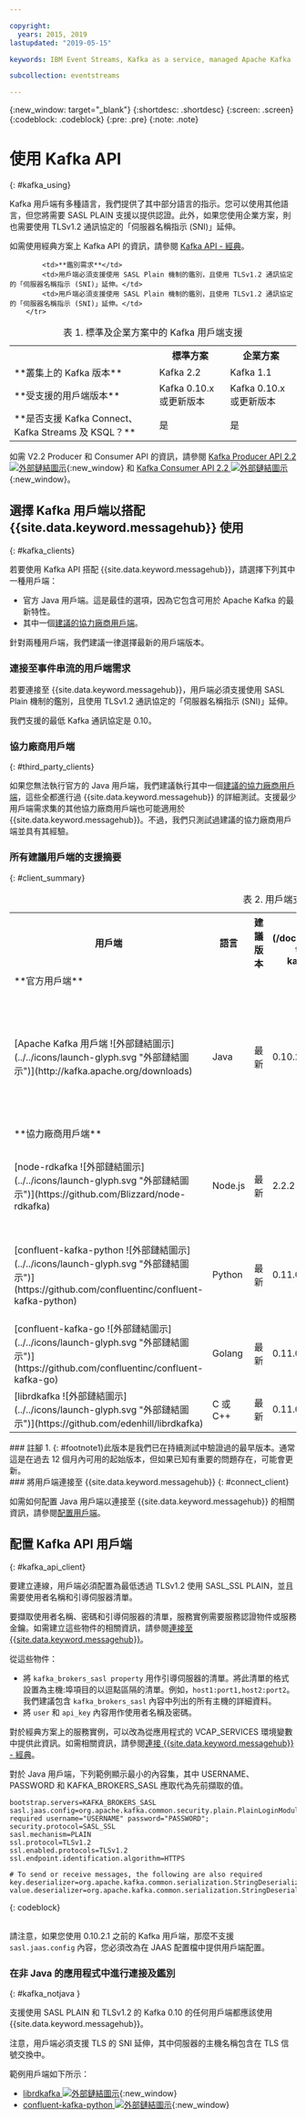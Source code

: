 ```yaml
---

copyright:
  years: 2015, 2019
lastupdated: "2019-05-15"

keywords: IBM Event Streams, Kafka as a service, managed Apache Kafka

subcollection: eventstreams

---
```


{:new_window: target="_blank"}
{:shortdesc: .shortdesc}
{:screen: .screen}
{:codeblock: .codeblock}
{:pre: .pre}
{:note: .note}

# 使用 Kafka API
{: #kafka_using}

Kafka 用戶端有多種語言，我們提供了其中部分語言的指示。您可以使用其他語言，但您將需要 SASL PLAIN 支援以提供認證。此外，如果您使用企業方案，則也需要使用 TLSv1.2 通訊協定的「伺服器名稱指示 (SNI)」延伸。

如需使用經典方案上 Kafka API 的資訊，請參閱 [Kafka API - 經典](/docs/services/EventStreams?topic=eventstreams-kafka_using_classic)。

<table>
    <caption>表 1. 標準及企業方案中的 Kafka 用戶端支援</caption>
      <tr>
	        <th></th>
		    <th>標準方案</th>
		    <th>企業方案</th>
        </tr>
	  		<tr>
			<td>**叢集上的 Kafka 版本**</td>
			<td>Kafka 2.2</td>
			<td>Kafka 1.1</td>
		</tr>
	  		<tr>
			<td>**受支援的用戶端版本**</td>
			<td>Kafka 0.10.x 或更新版本</td>
			<td>Kafka 0.10.x 或更新版本</td>
		</tr>
		<tr>
			<td>**是否支援 Kafka Connect、Kafka Streams 及 KSQL？**</td>
			<td>是</td>
			<td>是</td>
		</tr>

			<td>**鑑別需求**</td>
			<td>用戶端必須支援使用 SASL Plain 機制的鑑別，且使用 TLSv1.2 通訊協定的「伺服器名稱指示 (SNI)」延伸。</td>
			<td>用戶端必須支援使用 SASL Plain 機制的鑑別，且使用 TLSv1.2 通訊協定的「伺服器名稱指示 (SNI)」延伸。</td>
		</tr>

</table>

如需 V2.2 Producer 和 Consumer API 的資訊，請參閱 [Kafka Producer API 2.2 ![外部鏈結圖示](../../icons/launch-glyph.svg "外部鏈結圖示")](http://kafka.apache.org/22/javadoc/index.html?org/apache/kafka/clients/producer/KafkaProducer.html){:new_window} 和 [Kafka Consumer API 2.2 ![外部鏈結圖示](../../icons/launch-glyph.svg "外部鏈結圖示")](http://kafka.apache.org/22/javadoc/index.html?org/apache/kafka/clients/consumer/KafkaConsumer.html){:new_window}。 


## 選擇 Kafka 用戶端以搭配 {{site.data.keyword.messagehub}} 使用
{: #kafka_clients}

若要使用 Kafka API 搭配 {{site.data.keyword.messagehub}}，請選擇下列其中一種用戶端：

* 官方 Java 用戶端。這是最佳的選項，因為它包含可用於 Apache Kafka 的最新特性。
* 其中一個[建議的協力廠商用戶端](/docs/services/EventStreams?topic=eventstreams-kafka_clients#clients_table)。

針對兩種用戶端，我們建議一律選擇最新的用戶端版本。 

### 連接至事件串流的用戶端需求

若要連接至 {{site.data.keyword.messagehub}}，用戶端必須支援使用 SASL Plain 機制的鑑別，且使用 TLSv1.2 通訊協定的「伺服器名稱指示 (SNI)」延伸。

我們支援的最低 Kafka 通訊協定是 0.10。

	
### 協力廠商用戶端
{: #third_party_clients}

如果您無法執行官方的 Java 用戶端，我們建議執行其中一個[建議的協力廠商用戶端](/docs/services/EventStreams?topic=eventstreams-kafka_clients#clients_table)，這些全都進行過 {{site.data.keyword.messagehub}} 的詳細測試。支援最少用戶端需求集的其他協力廠商用戶端也可能適用於 {{site.data.keyword.messagehub}}。不過，我們只測試過建議的協力廠商用戶端並具有其經驗。

### 所有建議用戶端的支援摘要
{: #client_summary}

<table id="clients_table">
    <caption>表 2. 用戶端支援摘要</caption>
      <tr>
		    <th id="client" scope="col">用戶端</th>
		    <th id="language" scope="col">語言</th>
			<th id="version" scope="col">建議版本</th>
		    <th id="minimum version" scope="col">支援的最低版本 [<sup>1</sup>](/docs/services/EventStreams?topic=eventstreams-kafka_clients#footnote1)</th>
			<th id="sample link" scope="col">範例鏈結</th>
        </tr>
			<tr>
			<td colspan="3">**官方用戶端**</td>
			</tr>
	  		<tr>
			<td>[Apache Kafka 用戶端 ![外部鏈結圖示](../../icons/launch-glyph.svg "外部鏈結圖示")](http://kafka.apache.org/downloads)</td>
			<td>Java</td>
			<td>最新</td>
			<td>0.10.2</td>
			<td>[Java 主控台範例](/docs/services/EventStreams?topic=eventstreams-kafka_java_using)<br/>
			[Liberty 範例 ![外部鏈結圖示](../../icons/launch-glyph.svg "外部鏈結圖示")](https://github.com/ibm-messaging/event-streams-samples/tree/master/kafka-java-liberty-sample)
			</td>
			</tr>
			<tr>
			<td colspan="3">**協力廠商用戶端**</td>
			</tr>
	  		<tr>
			<td>[node-rdkafka ![外部鏈結圖示](../../icons/launch-glyph.svg "外部鏈結圖示")](https://github.com/Blizzard/node-rdkafka)</td>
			<td>Node.js</td>
			<td>最新</td>
			<td>2.2.2</td>
			<td>[Node.js 範例 ![外部鏈結圖示](../../icons/launch-glyph.svg "外部鏈結圖示")](https://github.com/ibm-messaging/event-streams-samples/tree/master/kafka-nodejs-console-sample)</td>
		</tr>
		<tr>
			<td>[confluent-kafka-python ![外部鏈結圖示](../../icons/launch-glyph.svg "外部鏈結圖示")](https://github.com/confluentinc/confluent-kafka-python)</td>
			<td>Python</td>
			<td>最新</td>
			<td>0.11.0</td>
			<td>[Kafka Python 範例 ![外部鏈結圖示](../../icons/launch-glyph.svg "外部鏈結圖示")](https://github.com/ibm-messaging/event-streams-samples/tree/master/kafka-python-console-sample)</td>
		</tr>
		<tr>
			<td>[confluent-kafka-go ![外部鏈結圖示](../../icons/launch-glyph.svg "外部鏈結圖示")](https://github.com/confluentinc/confluent-kafka-go)</td>
			<td>Golang</td>
			<td>最新</td>
			<td>0.11.0</td>
			<td></td>
		</tr>
		<tr>
			<td>[librdkafka ![外部鏈結圖示](../../icons/launch-glyph.svg "外部鏈結圖示")](https://github.com/edenhill/librdkafka)</td>
			<td>C 或 C++</td>
			<td>最新</td>
			<td>0.11.0</td>
			<td></td>
		</tr>

</table>
### 註腳
1. {: #footnote1}此版本是我們已在持續測試中驗證過的最早版本。通常這是在過去 12 個月內可用的起始版本，但如果已知有重要的問題存在，可能會更新。


<!--
## Unsupported clients

The following clients are not supported by {{site.data.keyword.messagehub}}:

### kafka-node
The kafka-node client does not fully support SASL authentication with the PLAIN mechanism so cannot currently be used with {{site.data.keyword.messagehub}}.


### no-kafka 
The no-kafka client does not fully support SASL authentication with the PLAIN mechanism so cannot currently be used with {{site.data.keyword.messagehub}}.

-->

<br/>
### 將用戶端連接至 {{site.data.keyword.messagehub}}
{: #connect_client}

如需如何配置 Java 用戶端以連接至 {{site.data.keyword.messagehub}} 的相關資訊，請參閱[配置用戶端](/docs/services/EventStreams?topic=eventstreams-kafka_connect)。

## 配置 Kafka API 用戶端
{: #kafka_api_client}

要建立連線，用戶端必須配置為最低透過 TLSv1.2 使用 SASL_SSL PLAIN，並且需要使用者名稱和引導伺服器清單。 

要擷取使用者名稱、密碼和引導伺服器的清單，服務實例需要服務認證物件或服務金鑰。如需建立這些物件的相關資訊，請參閱<link to Connecting to event Streams>[連接至 {{site.data.keyword.messagehub}}](/docs/services/EventStreams?topic=eventstreams-connecting)。

從這些物件：
* 將 <code>kafka_brokers_sasl property</code> 用作引導伺服器的清單。將此清單的格式設置為主機:埠項目的以逗點區隔的清單。例如，<code>host1:port1,host2:port2</code>。我們建議包含 <code>kafka_brokers_sasl</code> 內容中列出的所有主機的詳細資料。
* 將 <code>user</code> 和 <code>api_key</code> 內容用作使用者名稱及密碼。

對於經典方案上的服務實例，可以改為從應用程式的 VCAP_SERVICES 環境變數中提供此資訊。如需相關資訊，請參閱[連接 {{site.data.keyword.messagehub}} - 經典](/docs/services/EventStreams?topic=eventstreams-connecting_classic)。


對於 Java 用戶端，下列範例顯示最小的內容集，其中 USERNAME、PASSWORD 和 KAFKA_BROKERS_SASL 應取代為先前擷取的值。

```
bootstrap.servers=KAFKA_BROKERS_SASL
sasl.jaas.config=org.apache.kafka.common.security.plain.PlainLoginModule required username="USERNAME" password="PASSWORD";
security.protocol=SASL_SSL
sasl.mechanism=PLAIN
ssl.protocol=TLSv1.2
ssl.enabled.protocols=TLSv1.2
ssl.endpoint.identification.algorithm=HTTPS

# To send or receive messages, the following are also required
key.deserializer=org.apache.kafka.common.serialization.StringDeserializer
value.deserializer=org.apache.kafka.common.serialization.StringDeserializer
```
{: codeblock}

<br/>
請注意，如果您使用 0.10.2.1 之前的 Kafka 用戶端，那麼不支援 <code>sasl.jaas.config</code> 內容，您必須改為在 JAAS 配置檔中提供用戶端配置。 

### 在非 Java 的應用程式中進行連接及鑑別
{: #kafka_notjava }

支援使用 SASL PLAIN 和 TLSv1.2 的 Kafka 0.10 的任何用戶端都應該使用 {{site.data.keyword.messagehub}}。

注意，用戶端必須支援 TLS 的 SNI 延伸，其中伺服器的主機名稱包含在 TLS 信號交換中。 

範例用戶端如下所示：
* [librdkafka ![外部鏈結圖示](../../icons/launch-glyph.svg "外部鏈結圖示")](https://github.com/edenhill/librdkafka/){:new_window} 
* [confluent-kafka-python ![外部鏈結圖示](../../icons/launch-glyph.svg "外部鏈結圖示")](https://github.com/confluentinc/confluent-kafka-python){:new_window} 




 




